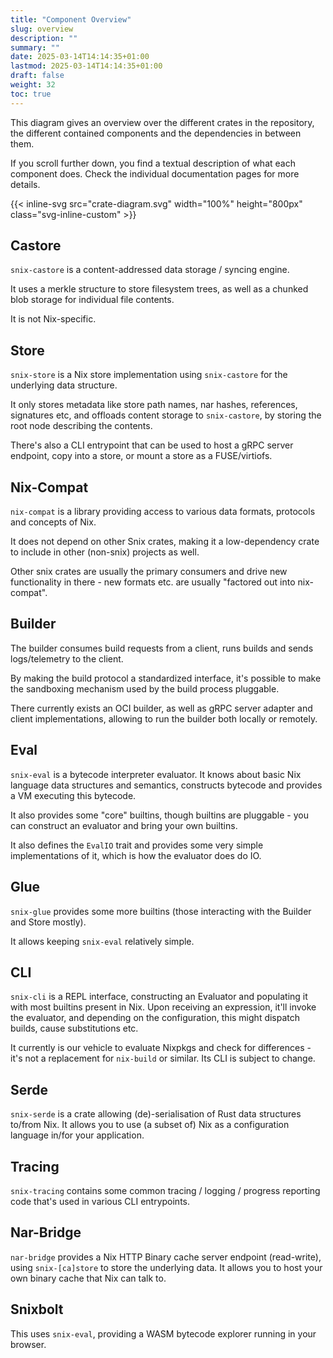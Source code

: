 ```yaml
---
title: "Component Overview"
slug: overview
description: ""
summary: ""
date: 2025-03-14T14:14:35+01:00
lastmod: 2025-03-14T14:14:35+01:00
draft: false
weight: 32
toc: true
---
```


This diagram gives an overview over the different crates in the repository, the
different contained components and the dependencies in between them.

If you scroll further down, you find a textual description of what each component does.
Check the individual documentation pages for more details.

{{< inline-svg src="crate-diagram.svg" width="100%" height="800px" class="svg-inline-custom" >}}


## Castore
`snix-castore` is a content-addressed data storage / syncing engine.

It uses a merkle structure to store filesystem trees, as well as a chunked blob
storage for individual file contents.

It is not Nix-specific.


## Store
`snix-store` is a Nix store implementation using `snix-castore` for the
underlying data structure.

It only stores metadata like store path names, nar hashes, references,
signatures etc, and offloads content storage to `snix-castore`, by storing the
root node describing the contents.

There's also a CLI entrypoint that can be used to host a gRPC server endpoint,
copy into a store, or mount a store as a FUSE/virtiofs.

## Nix-Compat
`nix-compat` is a library providing access to various data formats, protocols
and concepts of Nix.

It does not depend on other Snix crates, making it a low-dependency crate to
include in other (non-snix) projects as well.

Other snix crates are usually the primary consumers and drive new functionality
in there - new formats etc. are usually "factored out into nix-compat".

## Builder
The builder consumes build requests from a client, runs builds and sends
logs/telemetry to the client.

By making the build protocol a standardized interface, it's possible to make the
sandboxing mechanism used by the build process pluggable.

There currently exists an OCI builder, as well as gRPC server adapter and client
implementations, allowing to run the builder both locally or remotely.

## Eval
`snix-eval` is a bytecode interpreter evaluator. It knows about basic Nix
language data structures and semantics, constructs bytecode and provides a VM
executing this bytecode.

It also provides some "core" builtins, though builtins are pluggable - you can
construct an evaluator and bring your own builtins.

It also defines the `EvalIO` trait and provides some very simple implementations
of it, which is how the evaluator does do IO.


## Glue
`snix-glue` provides some more builtins (those interacting with the Builder and
Store mostly).

It allows keeping `snix-eval` relatively simple.

## CLI
`snix-cli` is a REPL interface, constructing an Evaluator and populating it with
most builtins present in Nix. Upon receiving an expression, it'll invoke the
evaluator, and depending on the configuration, this might dispatch builds, cause
substitutions etc.

It currently is our vehicle to evaluate Nixpkgs and check for differences - it's
not a replacement for `nix-build` or similar. Its CLI is subject to change.

## Serde
`snix-serde` is a crate allowing (de)-serialisation of Rust data structures
to/from Nix. It allows you to use (a subset of) Nix as a configuration language
in/for your application.

## Tracing
`snix-tracing` contains some common tracing / logging / progress reporting code
that's used in various CLI entrypoints.

## Nar-Bridge
`nar-bridge` provides a Nix HTTP Binary cache server endpoint (read-write),
using `snix-[ca]store` to store the underlying data. It allows you to host your
own binary cache that Nix can talk to.

## Snixbolt
This uses `snix-eval`, providing a WASM bytecode explorer running in your
browser.
